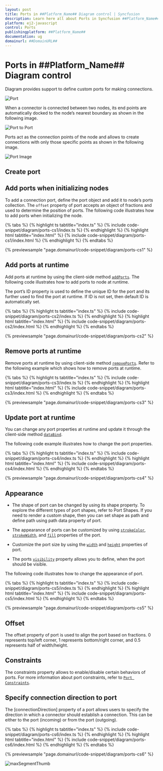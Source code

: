 ```yaml
---
layout: post
title: Ports in ##Platform_Name## Diagram control | Syncfusion
description: Learn here all about Ports in Syncfusion ##Platform_Name## Diagram control of Syncfusion Essential JS 2 and more.
platform: ej2-javascript
control: Ports 
publishingplatform: ##Platform_Name##
documentation: ug
domainurl: ##DomainURL##
---
```


# Ports in ##Platform_Name## Diagram control

Diagram provides support to define custom ports for making connections.

![Port](images/Port1.png)

<!-- markdownlint-disable MD033 -->

When a connector is connected between two nodes, its end points are automatically docked to the node’s nearest boundary as shown in the following image.

![Port to Port](images/port2.png)

Ports act as the connection points of the node and allows to create connections with only those specific points as shown in the following image.

![Port Image](images/Port3.png)

## Create port

## Add ports when initializing nodes

To add a connection port, define the port object and add it to node’s ports collection. The `offset` property of port accepts an object of fractions and used to determine the position of ports. The following code illustrates how to add ports when initializing the node.

{% tabs %}
{% highlight ts tabtitle="index.ts" %}
{% include code-snippet/diagram/ports-cs1/index.ts %}
{% endhighlight %}
{% highlight html tabtitle="index.html" %}
{% include code-snippet/diagram/ports-cs1/index.html %}
{% endhighlight %}
{% endtabs %}
          
{% previewsample "page.domainurl/code-snippet/diagram/ports-cs1" %}

## Add ports at runtime

Add ports at runtime by using the client-side method [`addPorts`](../api/diagram#addPorts). The following code illustrates how to add ports to node at runtime.

The port’s ID property is used to define the unique ID for the port and its further used to find the port at runtime.
If ID is not set, then default ID is automatically set.

{% tabs %}
{% highlight ts tabtitle="index.ts" %}
{% include code-snippet/diagram/ports-cs2/index.ts %}
{% endhighlight %}
{% highlight html tabtitle="index.html" %}
{% include code-snippet/diagram/ports-cs2/index.html %}
{% endhighlight %}
{% endtabs %}
          
{% previewsample "page.domainurl/code-snippet/diagram/ports-cs2" %}

## Remove ports at runtime

Remove ports at runtime by using client-side method [`removePorts`](../api/diagram#removePorts). Refer to the following example which shows how to remove ports at runtime.

{% tabs %}
{% highlight ts tabtitle="index.ts" %}
{% include code-snippet/diagram/ports-cs3/index.ts %}
{% endhighlight %}
{% highlight html tabtitle="index.html" %}
{% include code-snippet/diagram/ports-cs3/index.html %}
{% endhighlight %}
{% endtabs %}
          
{% previewsample "page.domainurl/code-snippet/diagram/ports-cs3" %}

## Update port at runtime

You can change any port properties at runtime and update it through the client-side method [`dataBind`](../api/diagram#dataBind).

The following code example illustrates how to change the port properties.

{% tabs %}
{% highlight ts tabtitle="index.ts" %}
{% include code-snippet/diagram/ports-cs4/index.ts %}
{% endhighlight %}
{% highlight html tabtitle="index.html" %}
{% include code-snippet/diagram/ports-cs4/index.html %}
{% endhighlight %}
{% endtabs %}
          
{% previewsample "page.domainurl/code-snippet/diagram/ports-cs4" %}

## Appearance

* The shape of port can be changed by using its shape property. To explore the different types of port shapes, refer to Port Shapes. If you need to render a custom shape, then you can set shape as path and define path using path data property of port.

* The appearance of ports can be customized by using [`strokeColor`](../api/diagram/port#strokeColor-string), [`strokeWidth`](../api/diagram/port#strokeWidth-string), and [`fill`](../api/diagram/port#fill-string) properties of the port.

* Customize the port size by using the [`width`](../api/diagram/port#width-number) and [`height`](../api/diagram/port#height-number) properties of port.

* The ports [`visibility`](../api/diagram/port#visibility-boolean) property allows you to define, when the port should be visible.

The following code illustrates how to change the appearance of port.

{% tabs %}
{% highlight ts tabtitle="index.ts" %}
{% include code-snippet/diagram/ports-cs5/index.ts %}
{% endhighlight %}
{% highlight html tabtitle="index.html" %}
{% include code-snippet/diagram/ports-cs5/index.html %}
{% endhighlight %}
{% endtabs %}
          
{% previewsample "page.domainurl/code-snippet/diagram/ports-cs5" %}

## Offset

The offset property of port is used to align the port based on fractions. 0 represents top/left corner, 1 represents bottom/right corner, and 0.5 represents half of width/height.

## Constraints

The constraints property allows to enable/disable certain behaviors of ports. For more information about port constraints, refer to [`Port Constraints`](../api/diagram/port#constraints-portconstraints).

## Specify connection direction to port

The [connectionDirection] property of a port allows users to specify the direction in which a connector should establish a connection. This can be either to the port (incoming) or from the port (outgoing).

{% tabs %}
{% highlight ts tabtitle="index.ts" %}
{% include code-snippet/diagram/ports-cs6/index.ts %}
{% endhighlight %}
{% highlight html tabtitle="index.html" %}
{% include code-snippet/diagram/ports-cs6/index.html %}
{% endhighlight %}
{% endtabs %}
          
{% previewsample "page.domainurl/code-snippet/diagram/ports-cs6" %}

![maxSegmentThumb](images\connectionDirection1.png)
